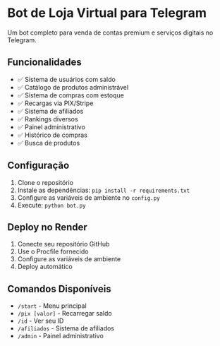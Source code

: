 # Bot de Loja Virtual para Telegram

Um bot completo para venda de contas premium e serviços digitais no Telegram.

## Funcionalidades

- ✅ Sistema de usuários com saldo
- ✅ Catálogo de produtos administrável
- ✅ Sistema de compras com estoque
- ✅ Recargas via PIX/Stripe
- ✅ Sistema de afiliados
- ✅ Rankings diversos
- ✅ Painel administrativo
- ✅ Histórico de compras
- ✅ Busca de produtos

## Configuração

1. Clone o repositório
2. Instale as dependências: `pip install -r requirements.txt`
3. Configure as variáveis de ambiente no `config.py`
4. Execute: `python bot.py`

## Deploy no Render

1. Conecte seu repositório GitHub
2. Use o Procfile fornecido
3. Configure as variáveis de ambiente
4. Deploy automático

## Comandos Disponíveis

- `/start` - Menu principal
- `/pix [valor]` - Recarregar saldo
- `/id` - Ver seu ID
- `/afiliados` - Sistema de afiliados
- `/admin` - Painel administrativo
